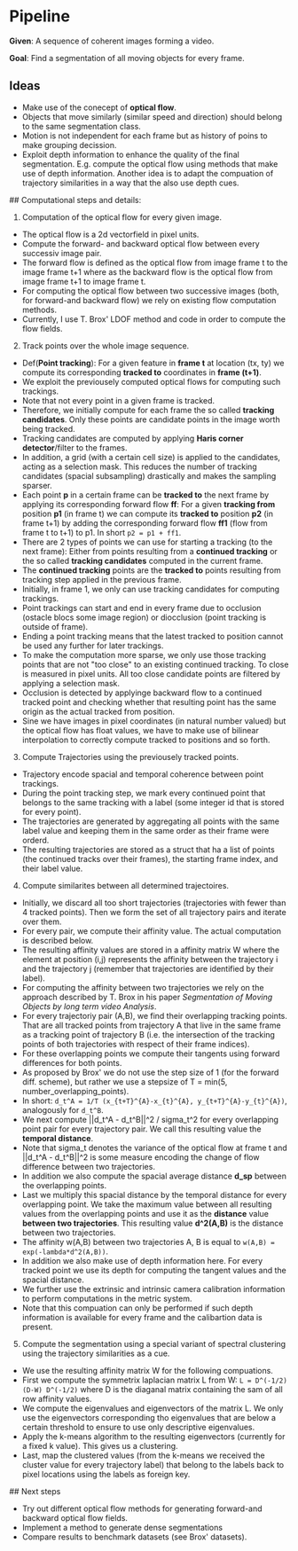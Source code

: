 # Pipeline

**Given**: A sequence of coherent images forming a video.

**Goal**: Find a segmentation of all moving objects for every frame.

## Ideas 

+ Make use of the conecept of **optical flow**. 
 + Objects that move similarly (similar speed and direction) should belong to the same segmentation class. 
+ Motion is not independent for each frame but as history of poins to make grouping decission.
+ Exploit depth information to enhance the quality of the final segmentation. E.g. compute the optical flow using methods that make use of depth information. Another idea is to adapt the compuation of trajectory similarities in a way that the also use depth cues.

## Computational steps and details:

1. Computation of the optical flow for every given image.
 + The optical flow is a 2d vectorfield in pixel units.
 + Compute the forward- and backward optical flow between every successiv image pair. 
 + The forward flow is defined as the optical flow from image frame t to the image frame t+1 where as the backward flow is the optical flow from image frame t+1 to image frame t.
 + For computing the optical flow between two successive images (both, for forward-and backward flow) we rely on existing flow computation methods.
 + Currently, I use T. Brox' LDOF method and code in order to compute the flow fields.

2. Track points over the whole image sequence.
 + Def(**Point tracking**): For a given feature in **frame t** at location (tx, ty) we compute its corresponding **tracked to** coordinates in **frame (t+1)**.
 + We exploit the previousely computed optical flows for computing such trackings.
 + Note that not every point in a given frame is tracked. 
 + Therefore, we initially compute for each frame the so called **tracking candidates**. Only these points are candidate points in the image worth being tracked.
 + Tracking candidates are computed by applying **Haris corner detector**/filter to the frames.
 + In addition, a grid (with a certain cell size) is applied to the candidates, acting as a selection mask. This reduces the number of tracking candidates (spacial subsampling) drastically and makes the sampling sparser.
 + Each point **p** in a certain frame can be **tracked to** the next frame by applying its corresponding forward flow **ff**: For a given **tracking from** position **p1** (in frame t) we can compute its **tracked to** position **p2**  (in frame t+1) by adding the corresponding forward flow **ff1** (flow from frame t to t+1) to p1. In short `p2 = p1 + ff1`.
 + There are 2 types of points we can use for starting a tracking (to the next frame): Either from points resulting from a **continued tracking** or the so called **tracking candidates** computed in the current frame.
 + The **continued tracking** points are the **tracked to** points resulting from tracking step applied in the previous frame. 
 + Initially, in frame 1, we only can use tracking candidates for computing trackings.
 + Point trackings can start and end in every frame due to occlusion (ostacle blocs some image region) or diocclusion (point tracking is outside of frame).
 + Ending a point tracking means that the latest tracked to position cannot be used any further for later trackings.
 + To make the computation more sparse, we only use those tracking points that are not "too close" to an existing continued tracking. To close is measured in pixel units. All too close candidate points are filtered by applying a selection mask.
 + Occlusion is detected by applyinge backward flow to a continued tracked point and checking whether that resulting point has the same origin as the actual tracked from position.
 + Sine we have images in pixel coordinates (in natural number valued) but the optical flow has float values, we have to make use of bilinear interpolation to correctly compute tracked to positions and so forth.
 
3. Compute Trajectories using the previousely tracked points.
 + Trajectory encode spacial and temporal coherence between point trackings.
 + During the point tracking step, we mark every continued point that belongs to the same tracking with a label (some integer id that is stored for every point).
 + The trajectories are generated by aggregating all points with the same label value and keeping them in the same order as their frame were orderd.
 + The resulting trajectories are stored as a struct that ha a list of points (the continued tracks over their frames), the starting frame index, and their label value.
 
4. Compute similarites between all determined trajectoires.
 + Initially, we discard all too short trajectories (trajectories with fewer than 4 tracked points). Then we form the set of all trajectory pairs and iterate over them.
 + For every pair, we compute their affinity value. The actual computation is described below.
 + The resulting affinity values are stored in a affinity matrix W where the element at position (i,j) represents the affinity between the trajectory i and the trajectory j (remember that trajectories are identified by their label).
 + For computing the affinity between two trajectories we rely on the approach described by T. Brox in his paper _Segmentation of Moving Objects by long term video Analysis_.
 + For every trajectoriy pair (A,B), we find their overlapping tracking points. That are all tracked points from trajectory A that live in the same frame as a tracking point of trajectory B (i.e. the intersection of the tracking points of both trajectories with respect of their frame indices).
 + For these overlapping points we compute their tangents using forward differences for both points. 
 + As proposed by Brox' we do not use the step size of 1 (for the forward diff. scheme), but rather we use a stepsize of T = min(5, number_overlapping_points).
 + In short: `d_t^A = 1/T (x_{t+T}^{A}-x_{t}^{A}, y_{t+T}^{A}-y_{t}^{A})`, analogously for `d_t^B`.
 + We next compute ||d_t^A - d_t^B||^2 / sigma_t^2 for every overlapping point pair for every trajectory pair. We call this resulting value the **temporal distance**.
 + Note that sigma_t denotes the variance of the optical flow at frame t and ||d_t^A - d_t^B||^2 is some measure encoding the change of flow difference between two trajectories.
 + In addition we also compute the spacial average distance **d_sp** between the overlapping points.
 + Last we multiply this spacial distance by the temporal distance for every overlapping point. We take the maximum value between all resulting values from the overlapping points and use it as the **distance** value **between two trajectories**. This resulting value **d^2(A,B)** is the distance between two trajectories.
 + The affinity w(A,B) between two trajectories A, B is equal to `w(A,B) = exp(-lambda*d^2(A,B))`.
 + In addition we also make use of depth information here. For every tracked point we use its depth for computing the tangent values and the spacial distance. 
 + We further use the extrinsic and intrinsic camera calibration information to perform computations in the metric system.
 + Note that this compuation can only be performed if such depth information is available for every frame and the calibartion data is present.
 
5. Compute the segmentation using a special variant of spectral clustering using the trajectory similarities as a cue.
 + We use the resulting affinity matrix W for the following compuations.
 + First we compute the symmetrix laplacian matrix L from W: `L = D^(-1/2) (D-W) D^(-1/2)` where D is the diaganal matrix containing the sam of all row affinity values.
 + We compute the eigenvalues and eigenvectors of the matrix L. We only use the eigenvectors corresponding tho eigenvalues that are below a certain threshold to ensure to use only descriptive eigenvalues.
 + Apply the k-means algorithm to the resulting eigenvectors (currently for a fixed k value). This gives us a clustering.
 + Last, map the clustered values (from the k-means we received the cluster value for every trajectory label) that belong to the labels back to pixel locations using the labels as foreign key.

## Next steps

+ Try out different optical flow methods for generating forward-and backward optical flow fields.
+ Implement a method to generate dense segmentations
+ Compare results to benchmark datasets (see Brox' datasets).
